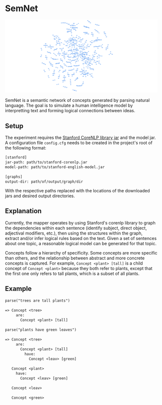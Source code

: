 [example-net]: images/semnet.png

# SemNet

![Example network visualized with vis.js][example-net]

SemNet is a semantic network of concepts generated by parsing natural language.
The goal is to simulate a human intelligence model by interpretting text and
forming logical connections between ideas.


## Setup

The experiment requires the
[Stanford CoreNLP library jar](http://stanfordnlp.github.io/CoreNLP/#download)
and the model jar. A configuration file `config.cfg` needs to be created in the
project's root of the following format:

```
[stanford]
jar-path: path/to/stanford-corenlp.jar
model-path: path/to/stanford-english-model.jar

[graphs]
output-dir: path/of/output/graph/dir
```

With the respective paths replaced with the locations of the downloaded jars and
desired output directories.


## Explanation

Currently, the mapper operates by using Stanford's corenlp library to graph the
dependencies within each sentence (identify subject, direct object, adjectival
modifiers, etc.), then using the structures within the graph, extract and/or
infer logical rules based on the text. Given a set of sentences about one topic,
a reasonable logical model can be generated for that topic.

Concepts follow a hierarchy of specificity. Some concepts are more specific than
others, and the relationship between abstract and more concrete concepts is
captured. For example, `Concept <plant> [tall]` is a child concept of
`Concept <plant>` because they both refer to plants, except that the first one
only refers to tall plants, which is a subset of all plants.


## Example
```
parse("trees are tall plants")

=> Concept <tree>
     are:
       Concept <plant> [tall]
       
parse("plants have green leaves")

=> Concept <tree>
     are:
       Concept <plant> [tall]
         have:
           Concept <leav> [green]
           
   Concept <plant>
     have:
       Concept <leav> [green]
       
   Concept <leav>
   
   Concept <green>
```
